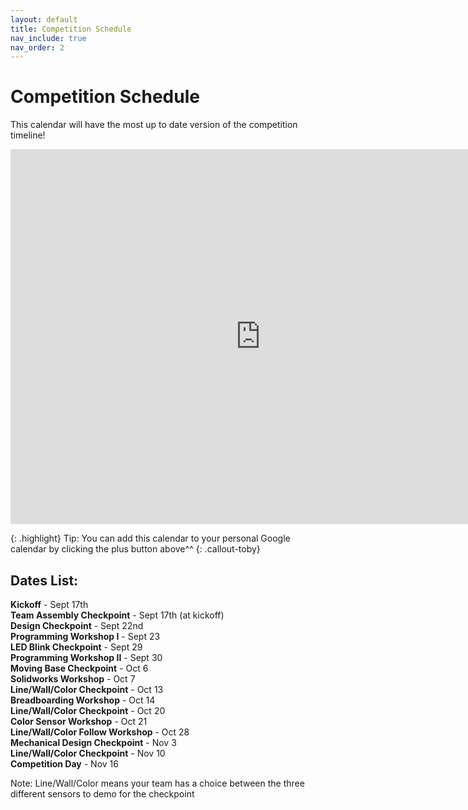 ```yaml
---
layout: default
title: Competition Schedule
nav_include: true
nav_order: 2
---
```


# Competition Schedule

This calendar will have the most up to date version of the competition timeline!
<iframe src="https://calendar.google.com/calendar/embed?src=1e8b00794a07180514fdc54c5b78dca70637bc1a8a72076e64dc787ebe2a71cb%40group.calendar.google.com&ctz=America%2FChicago" style="border: 0" width="800" height="600" frameborder="0" scrolling="no"></iframe>

{: .highlight}
Tip: You can add this calendar to your personal Google calendar by clicking the plus button above^^
{: .callout-toby}

## Dates List:

**Kickoff** - Sept 17th<br>
**Team Assembly Checkpoint** - Sept 17th (at kickoff)<br>
**Design Checkpoint** - Sept 22nd<br>
**Programming Workshop I** - Sept 23<br>
**LED Blink Checkpoint** - Sept 29<br>
**Programming Workshop II** - Sept 30<br>
**Moving Base Checkpoint** - Oct 6<br>
**Solidworks Workshop** - Oct 7<br>
**Line/Wall/Color Checkpoint** - Oct 13<br>
**Breadboarding Workshop** - Oct 14<br>
**Line/Wall/Color Checkpoint** - Oct 20<br>
**Color Sensor Workshop** - Oct 21<br>
**Line/Wall/Color Follow Workshop** - Oct 28<br>
**Mechanical Design Checkpoint** - Nov 3<br>
**Line/Wall/Color Checkpoint** - Nov 10<br>
**Competition Day** - Nov 16<br>

Note: Line/Wall/Color means your team has a choice between the three different sensors to demo for the checkpoint